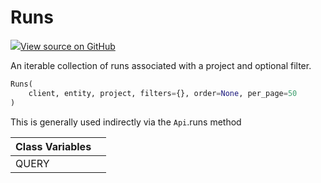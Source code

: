 # Runs



[![](https://www.tensorflow.org/images/GitHub-Mark-32px.png)View source on GitHub](https://www.github.com/wandb/client/tree/v0.10.32/wandb/apis/public.py#L744-L846)



An iterable collection of runs associated with a project and optional filter.

```python
Runs(
    client, entity, project, filters={}, order=None, per_page=50
)
```



This is generally used indirectly via the `Api`.runs method



| Class Variables |  |
| :--- | :--- |
|  QUERY<a id="QUERY"></a> |   |

